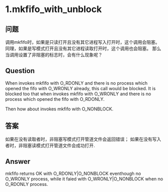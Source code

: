 # 1.mkfifo_with_unblock

## 问题

调用mkfifo时，如果是只读打开且没有其它进程写入打开时，这个调用会阻塞。
同理，如果是写模式打开且没有其它进程读取打开时，这个调用也会阻塞。
那么当调用设置了非阻塞的标志时，会有什么现象呢？

## Question

When invokes mkfifo with O_RDONLY and there is no process which opened
the fifo with O_WRONLY already, this call would be blocked.
It is blocked too that when invokes mkfifo with O_WRONLY and there is no
process which opened the fifo with O_RDONLY.

Then how about invokes mkfifo with O_NONBLOCK.

## 答案
如果在没有读取者时，非阻塞写模式打开管道文件会返回错误；
如果在没有写入者时，非阻塞读模式打开管道文件会成功打开.

## Answer
mkfifo returns OK with O_RDONLY|O_NONBLOCK eventhough no O_WRONLY process, while
it faied with O_WRONLY|O_NONBLOCK when no O_RDONLY process.

